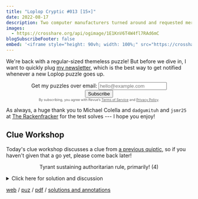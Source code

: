 ```yaml
---
title: "Loplop Cryptic #013 [15×]"
date: 2022-08-17
description: Two computer manufacturers turned around and requested merchandise's return (8)
images:
  - https://crosshare.org/api/ogimage/1E1KnV6T4W4fl7RAd6mC
blogSubscribeFooter: false
embed: '<iframe style="height: 90vh; width: 100%;" src="https://crosshare.org/embed/1E1KnV6T4W4fl7RAd6mC/ArvGvNkiqJRS71DkcyTunpgI9hr2" frameborder="0" allowfullscreen="true" allowtransparency="true"></iframe>'
---
```


We're back with a regular-sized themeless puzzle! But before we dive in, I want
to quickly plug [my newsletter](https://www.getrevue.co/profile/loplop), which
is the best way to get notified whenever a new Loplop puzzle goes up.

<div id="revue-embed" style="text-align:center;">
<form action="https://www.getrevue.co/profile/loplop/add_subscriber"
      method="post"
      id="revue-form"
      name="revue-form"
      target="_blank">
<div class="revue-form-group">
  <label for="member_email">Get my puzzles over email: </label>
  <input class="revue-form-field" placeholder="hello@example.com" type="email" name="member[email]" id="member_email">
</div>

<div class="revue-form-actions">
  <input type="submit" value="Subscribe" name="member[subscribe]" id="member_submit">
</div>

<div class="revue-form-footer">
  <div style="font-size:65%; opacity:0.7;">
    By subscribing, you agree with Revue’s <a target="_blank" href="https://www.getrevue.co/terms">Terms of Service</a> and <a target="_blank" href="https://www.getrevue.co/privacy">Privacy Policy</a>.
  </div>
</div>
</form>
</div>

As always, a huge thank you to Michael Colella and `dadgumituh` and `jsmr25` at
[The Rackenfracker](https://www.therackenfracker.com/) for the test solves ---
I hope you enjoy!

## Clue Workshop

Today's clue workshop discusses a clue from [a previous
quiptic](/crosswords/009), so if you haven't given that a go yet, please come
back later!

<p style="text-align:center">
Tyrant sustaining authoritarian rule, primarily! (4)
</p>

<details>
<summary>Click here for solution and discussion</summary>

- **Answer:** TSAR
- **Definition:** Tyrant sustaining authoritarian rule, primarily!
- **Wordplay:**  T[yrant] S[ustaining] A[uthoritarian] R[ule]

This is actually a clue I regret, simply because it's too easy! I've learnt to
make the clues for the shortest entries (so three-, four-, maybe even
five-letter entries) as hard as I'm willing to push it in the puzzle, since
otherwise those entries are just gimmes, neither challenging nor entertaining
to solvers.

To put another way: the shorter an entry is, the easier it gets, in the absence
of a countervailing increase in cluing difficulty. With the _shortest_ entries,
you shouldn't hold back from cranking up the difficulty as far as you're
willing to go.

</details>

[web](https://crosshare.org/crosswords/1E1KnV6T4W4fl7RAd6mC/loplop-cryptic-013-15x)
/ [puz](/crosswords/loplop-013.puz)
/ [pdf](/crosswords/loplop-013.pdf)
/ [solutions and annotations](/crosswords/loplop-013-solutions.pdf)
